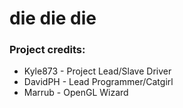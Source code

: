 die die die
===


### Project credits:

* Kyle873 - Project Lead/Slave Driver
* DavidPH - Lead Programmer/Catgirl
* Marrub - OpenGL Wizard
